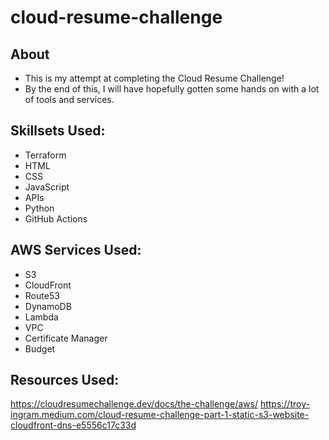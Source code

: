 # cloud-resume-challenge
## About
- This is my attempt at completing the Cloud Resume Challenge!
- By the end of this, I will have hopefully gotten some hands on with a lot of tools and services.

## Skillsets Used:
- Terraform
- HTML
- CSS
- JavaScript
- APIs
- Python
- GitHub Actions

## AWS Services Used:
- S3
- CloudFront
- Route53
- DynamoDB
- Lambda
- VPC
- Certificate Manager
- Budget

## Resources Used:
https://cloudresumechallenge.dev/docs/the-challenge/aws/
https://troy-ingram.medium.com/cloud-resume-challenge-part-1-static-s3-website-cloudfront-dns-e5556c17c33d